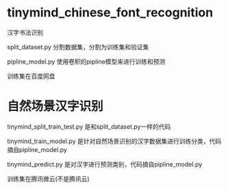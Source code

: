 # tinymind_chinese_font_recognition
汉字书法识别           
            
split_dataset.py 分割数据集，分割为训练集和验证集           
        
pipline_model.py 使用卷积的pipline模型来进行训练和预测                  
   
训练集在百度网盘      
     
# 自然场景汉字识别 
tinymind_split_train_test.py 是和split_dataset.py一样的代码    
     
tinymind_train_model.py 是针对自然场景识别的汉字数据集进行训练分类，代码摘自pipline_model.py           
     
tinymind_predict.py 是对汉字进行预测类别，代码摘自pipline_model.py    
     
训练集在腾讯微云(不是腾讯云)    



